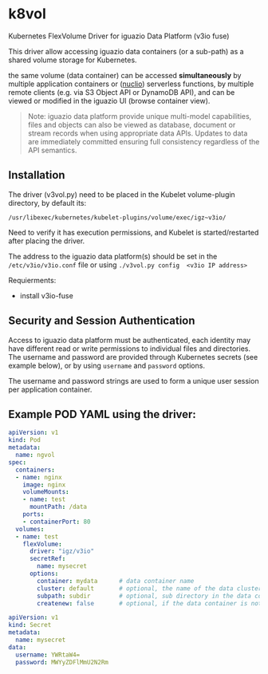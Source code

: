 # k8vol
Kubernetes FlexVolume Driver for iguazio Data Platform (v3io fuse) 

This driver allow accessing iguazio data containers (or a sub-path) as a shared volume storage for Kubernetes.

the same volume (data container) can be accessed **simultaneously** by multiple application containers or ([nuclio](https://github.com/nuclio/nuclio)) serverless functions, by multiple remote clients (e.g. via S3 Object API or DynamoDB API), and can be viewed or modified in the iguazio UI (browse container view). 


> Note: iguazio data platform provide unique multi-model capabilities, files and objects can also be viewed as database, document or stream records when using appropriate data APIs. Updates to data are immediately committed ensuring full consistency regardless of the API semantics.   


## Installation

The driver (v3vol.py) need to be placed in the Kubelet volume-plugin directory, by default its:

  `/usr/libexec/kubernetes/kubelet-plugins/volume/exec/igz~v3io/`
  
Need to verify it has execution permissions, and Kubelet is started/restarted after placing the driver.

The address to the iguazio data platform(s) should be set in the `/etc/v3io/v3io.conf` file or using `./v3vol.py config  <v3io IP address>`

Requierments:  
 - install v3io-fuse 

## Security and Session Authentication 
Access to iguazio data platform must be authenticated, each identity may have different read or write permissions to individual files and directories. The username and password are provided through Kubernetes secrets (see example below), or by using `username` and `password`  options.

The username and password strings are used to form a unique user session per application container.

## Example POD YAML using the driver:

```yaml
apiVersion: v1
kind: Pod
metadata:
  name: ngvol
spec:
  containers:
  - name: nginx
    image: nginx
    volumeMounts:
    - name: test
      mountPath: /data
    ports:
    - containerPort: 80
  volumes:
  - name: test
    flexVolume:
      driver: "igz/v3io"
      secretRef:   
        name: mysecret
      options:
        container: mydata      # data container name
        cluster: default       # optional, the name of the data cluster in case we use multiple 
        subpath: subdir        # optional, sub directory in the data container
        createnew: false       # optional, if the data container is not found it will create it 

apiVersion: v1
kind: Secret
metadata:
  name: mysecret
data:
  username: YWRtaW4=
  password: MWYyZDFlMmU2N2Rm
```

